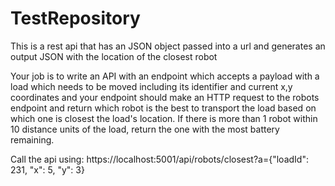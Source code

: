 # TestRepository   

This is a rest api that has an JSON object passed into a url and generates an output JSON with the location of the closest robot

Your job is to write an API with an endpoint which accepts a payload with a load which needs to be moved including its identifier and current x,y coordinates and your endpoint should make an HTTP request to the robots endpoint and return which robot is the best to transport the load based on which one is closest the load's location. If there is more than 1 robot within 10 distance units of the load, return the one with the most battery remaining.

Call the api using:  https://localhost:5001/api/robots/closest?a={"loadId": 231, "x": 5, "y": 3}
